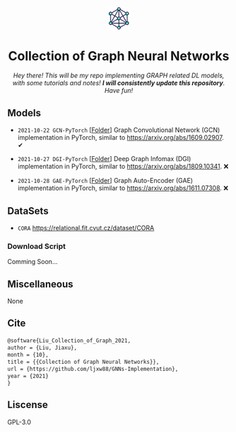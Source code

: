 <div align="center">
<a href="" target="_blank">
   <img src="src/image/logo.png" alt="repo logo" style="width:10%">
</a>

# Collection of Graph Neural Networks

_Hey there! This will be my repo implementing GRAPH related DL models, with some tutorials and notes! **I will consistently update this repository**. Have fun!_

</div>

## Models

- `2021-10-22 GCN-PyTorch` [[Folder](./GCN-PyTorch)] Graph Convolutional Network (GCN) implementation in PyTorch, similar to https://arxiv.org/abs/1609.02907. ✔

- `2021-10-27 DGI-PyTorch` [[Folder](./DGI-PyTorch)] Deep Graph Infomax (DGI) implementation in PyTorch, similar to https://arxiv.org/abs/1809.10341. ❌

- `2021-10-28 GAE-PyTorch` [[Folder](./GAE-PyTorch)] Graph Auto-Encoder (GAE) implementation in PyTorch, similar to https://arxiv.org/abs/1611.07308. ❌

## DataSets

- `CORA` https://relational.fit.cvut.cz/dataset/CORA

### Download Script

Comming Soon...

## Miscellaneous

None

## Cite
```
@software{Liu_Collection_of_Graph_2021,
author = {Liu, Jiaxu},
month = {10},
title = {{Collection of Graph Neural Networks}},
url = {https://github.com/ljxw88/GNNs-Implementation},
year = {2021}
}
```

## Liscense
GPL-3.0